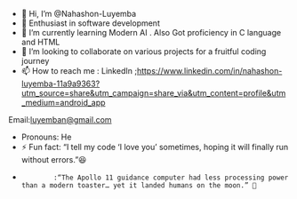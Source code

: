 - 👋 Hi, I’m @Nahashon-Luyemba
- 👀 Enthusiast in software development
- 🌱 I’m currently learning Modern AI .
  Also Got proficiency in C language and HTML
- 💞️ I’m looking to collaborate on various projects for a fruitful coding journey
- 📫 How to reach me : LinkedIn ;https://www.linkedin.com/in/nahashon-luyemba-11a9a9363?utm_source=share&utm_campaign=share_via&utm_content=profile&utm_medium=android_app

Email:luyemban@gmail.com
- Pronouns: He
- ⚡ Fun fact: “I tell my code ‘I love you’ sometimes, hoping it will finally run without errors.”😆
-             :“The Apollo 11 guidance computer had less processing power than a modern toaster… yet it landed humans on the moon.” 🚀

<!---
Nahashon-Luyemba/Nahashon-Luyemba is a ✨ special ✨ repository because its `README.md` (this file) appears on your GitHub profile.
You can click the Preview link to take a look at your changes.
--->
